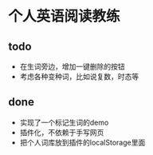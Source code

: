 # 个人英语阅读教练

## todo
-   在生词旁边，增加一键删除的按钮
-   考虑各种变种词，比如说复数，时态等

## done
-   实现了一个标记生词的demo
-   插件化，不依赖于手写网页
-   把个人词库放到插件的localStorage里面

